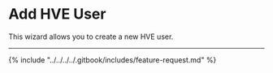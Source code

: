 # Add HVE User

This wizard allows you to create a new HVE user.&#x20;

***

{% include "../../../../.gitbook/includes/feature-request.md" %}
